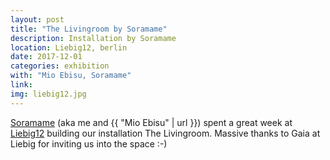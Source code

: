 ```yaml
---
layout: post
title: "The Livingroom by Soramame"
description: Installation by Soramame
location: Liebig12, berlin
date: 2017-12-01
categories: exhibition
with: "Mio Ebisu, Soramame"
link:
img: liebig12.jpg
---
```


[Soramame](http://www.soramame.co.uk) (aka me and {{ "Mio Ebisu" | url }}) spent a great week at [Liebig12](http://www.liebig12.net/) building our installation The Livingroom. Massive thanks to Gaia at Liebig for inviting us into the space :-)